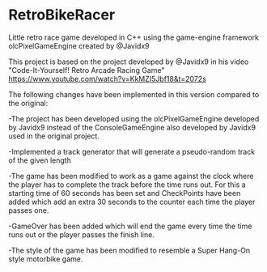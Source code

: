 # RetroBikeRacer
Little retro race game developed in C++ using the game-engine framework olcPixelGameEngine created by @Javidx9 

This project is based on the project developed by @Javidx9 in ​​his video "Code-It-Yourself! Retro Arcade Racing Game" https://www.youtube.com/watch?v=KkMZI5Jbf18&t=2072s

The following changes have been implemented in this version compared to the original:

-The project has been developed using the olcPixelGameEngine developed by Javidx9 instead of the ConsoleGameEngine also developed by Javidx9 used in the original project.

-Implemented a track generator that will generate a pseudo-random track of the given length

-The game has been modified to work as a game against the clock where the player has to complete the track before the time runs out. For this a starting time of 60 seconds has been set and CheckPoints have been added which add an extra 30 seconds to the counter each time the player passes one.

-GameOver has been added which will end the game every time the time runs out or the player passes the finish line.

-The style of the game has been modified to resemble a Super Hang-On style motorbike game.